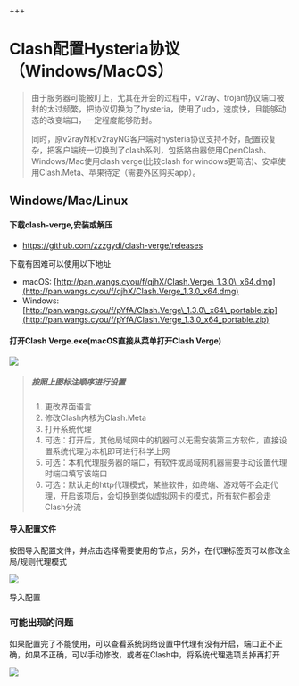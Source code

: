 +++
# Clash配置Hysteria协议（Windows/MacOS）

> 由于服务器可能被盯上，尤其在开会的过程中，v2ray、trojan协议端口被封的太过频繁，把协议切换为了hysteria，使用了udp，速度快，且能够动态的改变端口，一定程度能够防封。
> 
> 同时，原v2rayN和v2rayNG客户端对hysteria协议支持不好，配置较复杂，把客户端统一切换到了clash系列，包括路由器使用OpenClash、Windows/Mac使用clash verge(比较clash for windows更简洁)、安卓使用Clash.Meta、苹果待定（需要外区购买app）。

## Windows/Mac/Linux

#### 下载clash-verge,安装或解压

-   https://github.com/zzzgydi/clash-verge/releases

下载有困难可以使用以下地址

-   macOS: [http://pan.wangs.cyou/f/qjhX/Clash.Verge\_1.3.0\_x64.dmg](http://pan.wangs.cyou/f/qjhX/Clash.Verge_1.3.0_x64.dmg)
-   Windows: [http://pan.wangs.cyou/f/pYfA/Clash.Verge\_1.3.0\_x64\_portable.zip](http://pan.wangs.cyou/f/pYfA/Clash.Verge_1.3.0_x64_portable.zip)

#### 打开Clash Verge.exe(macOS直接从菜单打开Clash Verge)

![](/vpn/clash-verge/clash_verge_2npqpv5cc9.png)

> ##### 按照上图标注顺序进行设置
> 
> 1.  更改界面语言
> 2.  修改Clash内核为Clash.Meta
> 3.  打开系统代理
> 4.  可选：打开后，其他局域网中的机器可以无需安装第三方软件，直接设置系统代理为本机即可进行科学上网
> 5.  可选：本机代理服务器的端口，有软件或局域网机器需要手动设置代理时端口填写该端口
> 6.  可选：默认走的http代理模式，某些软件，如终端、游戏等不会走代理，开启该项后，会切换到类似虚拟网卡的模式，所有软件都会走Clash分流

#### 导入配置文件

按图导入配置文件，并点击选择需要使用的节点，另外，在代理标签页可以修改全局/规则代理模式

![](/vpn/clash-verge/clash_verge_p9wluuj9bg.gif)

导入配置

### 可能出现的问题

如果配置完了不能使用，可以查看系统网络设置中代理有没有开启，端口正不正确，如果不正确，可以手动修改，或者在Clash中，将系统代理选项关掉再打开

![](/vpn/clash-verge/系统网络代理.png)